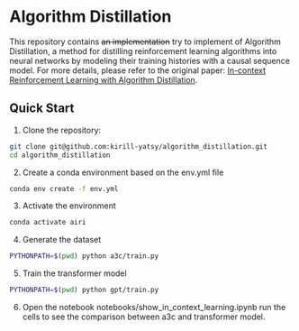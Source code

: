 # Algorithm Distillation

This repository contains ~~an implementation~~ try to implement of Algorithm Distillation, a method for distilling reinforcement learning algorithms into neural networks by modeling their training histories with a causal sequence model. For more details, please refer to the original paper: [In-context Reinforcement Learning with Algorithm Distillation](https://arxiv.org/pdf/2210.14215).

## Quick Start

1. Clone the repository:
```bash
git clone git@github.com:kirill-yatsy/algorithm_distillation.git
cd algorithm_distillation
```
 
2. Create a conda environment based on the env.yml file
```bash
conda env create -f env.yml
```

3. Activate the environment
```bash
conda activate airi
```

4. Generate the dataset
```bash
PYTHONPATH=$(pwd) python a3c/train.py
```

5. Train the transformer model
```bash
PYTHONPATH=$(pwd) python gpt/train.py
```

6. Open the notebook notebooks/show_in_context_learning.ipynb run the cells to see the comparison between a3c and transformer model.


